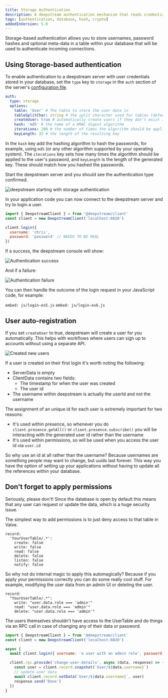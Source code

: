 ```yaml
---
title: Storage Authentication
description: A deepstream authentication mechanism that reads credentials and userdata via the storage adaptor
tags: [authentication, database, hash, crypto]
addedInVersion: 5.0
---
```


Storage-based authentication allows you to store usernames, password hashes and optional meta-data in a table within
your database that will be used to authenticate incoming connections.

## Using Storage-based authentication

To enable authentication to a deepstream server with user credentials stored in your database, set the `type` key to `storage` in the `auth` section of the server's [configuration file](/docs/server/configuration/).

```yaml
auth:
  type: storage
  options:
    table: 'User' # The table to store the user data in
    tableSplitChar: string # the split character used for tables (defaults to /)
    createUser: true # automatically create users if they don't exist in the database
    hash: 'md5' # the name of a HMAC digest algorithm
    iterations: 100 # the number of times the algorithm should be applied
    keyLength: 32 # the length of the resulting key
```

In the `hash` key add the hashing algorithm to hash the passwords, for example,
using `md5` (or any other algorithm supported by your operating system). The `iterations` key sets how many times the algorithm should be applied to the user's password, and `keyLength` is the length of the generated key. These should match how you hashed the passwords.

Start the deepstream server and you should see the authentication type confirmed.

![deepstream starting with storage authentication](ds-auth-storage-start.png)

In your application code you can now connect to the deepstream server and try to login a user.

```javascript
import { DeepstreamClient } = from '@deepstream/client'
const client = new DeepstreamClient('localhost:6020')

client.login({
  username: 'chris',
  password: 'password' // NEEDS TO BE REAL
})
```

If a success, the deepstream console will show:

![Authentication success](ds-auth-storage-success.png)

And if a failure:

![Authentication failure](ds-auth-storage-failure.png)

You can then handle the outcome of the login request in your JavaScript code, for example:

`embed: js/login-es5.js`
`embed: js/login-es6.js`

## User auto-registration

If you set `createUser` to true, deepstream will create a user for you automatically. This helps with
workflows where users can sign up to accounts without using a separate API.

![Created new users](ds-auth-storage-created-user.png)

If a user is created on their first login it's worth noting the following:

- ServerData is empty
- ClientData contains two fields:
  - The timestamp for when the user was created
  - The user id
- The username within deepstream is actually the userId and not the username

The assignment of an unique id for each user is extremely important for two reasons:

- It's used within presence, so whenever you do `client.presence.getAll()` or `client.presence.subscribe()`
you will be interacting with the generated user id rather than the username
- It's used within permissions, so will be used when you access the user id via `user.id`

So why use an id at all rather than the username? Because usernames are something people may want to change,
but uuids last forever. This way you have the option of setting up your applications without having to update
all the references within your database.

## Don't forget to apply permissions

Seriously, please don't! Since the database is open by default this means that any user can request or update
the data, which is a huge security issue.

The simplest way to add permissions is to just deny access to that table in Valve.

```
record:
  'YourUserTable/.*':
    create: false
    write: false
    read: false
    delete: false
    listen: false
    notify: false
```

So why not do internal magic to apply this automagically? Because if you apply your permissions correctly you can do some really cool stuff. For example, modifying the user data from an admin UI or deleting the user.

```
record:
  "YourUserTable/.*":
    write: "user.data.role === 'admin'"
    read: "user.data.role === 'admin'"
    delete: "user.data.role === 'admin'"
```

The users themselves shouldn't have access to the UserTable and do things via an RPC call in case of changing any of their data or password.

```javascript
import { DeepstreamClient } = from '@deepstream/client'
const client = new DeepstreamClient('localhost:6020')

async {
  await client.login({ username: 'a user with an admin role', password: '1234' })

  client.rpc.provide('change-user-details', async (data, response) => {
    const user = client.record.snapshot(`User/${data.username}`)
    // update user data
    await client.record.setData(`User/${data.username}`, user)
    response.send('Done')
  })
}
```